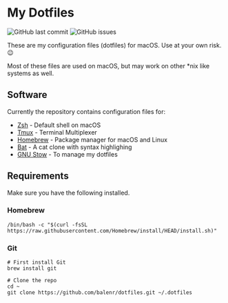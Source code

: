 # My Dotfiles

![GitHub last commit](https://img.shields.io/github/last-commit/balenr/dotfiles)
![GitHub issues](https://img.shields.io/github/issues/balenr/dotfiles)

These are my configuration files (dotfiles) for macOS. Use at your own risk. 😉

Most of these files are used on macOS, but may work on other \*nix like systems
as well.

## Software

Currently the repository contains configuration files for:

- [Zsh](https://zsh.org) - Default shell on macOS
- [Tmux](https://github.com/tmux/tmux) - Terminal Multiplexer
- [Homebrew](https://brew.sh) - Package manager for macOS and Linux
- [Bat](https://github.com/sharkdp/bat) - A cat clone with syntax highlighing
- [GNU Stow](https://www.gnu.org/software/stow/) - To manage my dotfiles

## Requirements

Make sure you have the following installed.

### Homebrew

```shell
/bin/bash -c "$(curl -fsSL https://raw.githubusercontent.com/Homebrew/install/HEAD/install.sh)"
```

### Git

```shell
# First install Git
brew install git

# Clone the repo
cd ~
git clone https://github.com/balenr/dotfiles.git ~/.dotfiles
```

